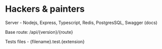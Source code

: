 # Hackers & painters

Server - Nodejs, Express, Typescript, Redis, PostgresSQL, Swagger (docs)

Base route: /api/{version}/{route}

Tests files - {filename}.test.{extension}
